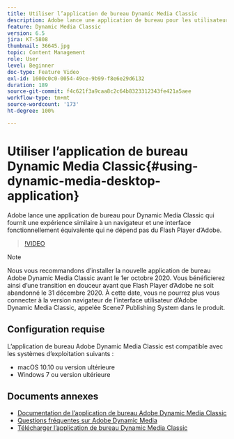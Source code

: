 ```yaml
---
title: Utiliser l’application de bureau Dynamic Media Classic
description: Adobe lance une application de bureau pour les utilisateurs de Dynamic Media Classic qui ne repose plus sur la technologie Adobe Flash dans le navigateur.
feature: Dynamic Media Classic
version: 6.5
jira: KT-5808
thumbnail: 36645.jpg
topic: Content Management
role: User
level: Beginner
doc-type: Feature Video
exl-id: 1600c0c0-0054-49ce-9b99-f8e6e29d6132
duration: 189
source-git-commit: f4c621f3a9caa8c2c64b8323312343fe421a5aee
workflow-type: tm+mt
source-wordcount: '173'
ht-degree: 100%

---
```


# Utiliser l’application de bureau Dynamic Media Classic{#using-dynamic-media-desktop-application}

Adobe lance une application de bureau pour Dynamic Media Classic qui fournit une expérience similaire à un navigateur et une interface fonctionnellement équivalente qui ne dépend pas du Flash Player d’Adobe.

>[!VIDEO](https://video.tv.adobe.com/v/36645?quality=12&learn=on)

>[!NOTE]
>
> Nous vous recommandons d’installer la nouvelle application de bureau Adobe Dynamic Media Classic avant le 1er octobre 2020. Vous bénéficierez ainsi d’une transition en douceur avant que Flash Player d’Adobe ne soit abandonné le 31 décembre 2020. À cette date, vous ne pourrez plus vous connecter à la version navigateur de l’interface utilisateur d’Adobe Dynamic Media Classic, appelée Scene7 Publishing System dans le produit.

## Configuration requise

L’application de bureau Adobe Dynamic Media Classic est compatible avec les systèmes d’exploitation suivants :

* macOS 10.10 ou version ultérieure
* Windows 7 ou version ultérieure

## Documents annexes

* [Documentation de l’application de bureau Adobe Dynamic Media Classic](https://experienceleague.adobe.com/docs/dynamic-media-classic/using/intro/dynamic-media-classic-desktop-app.html?lang=fr)
* [Questions fréquentes sur Adobe Dynamic Media](https://experienceleague.adobe.com/docs/dynamic-media-classic/using/new-ui-2020.html?lang=fr)
* [Télécharger l’application de bureau Dynamic Media Classic](https://experienceleague.adobe.com/docs/dynamic-media-classic/using/new-ui-2020.html?lang=fr)
